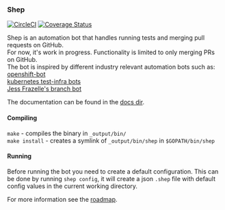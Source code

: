 ### Shep
[![CircleCI](https://circleci.com/gh/PI-Victor/shep/tree/master.svg?style=svg)](https://circleci.com/gh/PI-Victor/shep/tree/master) [![Coverage Status](https://coveralls.io/repos/github/PI-Victor/shep/badge.svg?branch=master)](https://coveralls.io/github/PI-Victor/shep?branch=master)

Shep is an automation bot that handles running tests and merging pull requests
on GitHub.  
For now, it's work in progress. Functionality is limited to only merging PRs on
GitHub.  
The bot is inspired by different industry relevant automation bots such as:  
[openshift-bot](https://github.com/openshift-bot)  
[kubernetes test-infra bots](https://github.com/kubernetes/test-infra)   
[Jess Frazelle's branch bot](https://github.com/jessfraz/ghb0t)  

The documentation can be found in the [docs dir](docs).

#### Compiling
`make` - compiles the binary in `_output/bin/`  
`make install` - creates a symlink of `_output/bin/shep` in `$GOPATH/bin/shep`  

#### Running

Before running the bot you need to create a default configuration. This can be
done by running `shep config`, it will create a json `.shep` file with default
config values in the current working directory.

For more information see the
[roadmap](https://github.com/PI-Victor/shep/projects/2).
